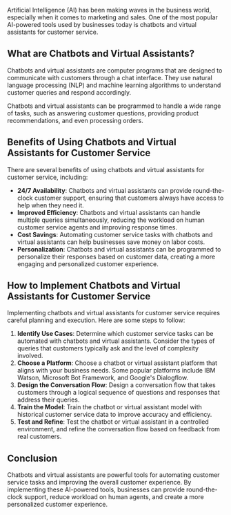 
Artificial Intelligence (AI) has been making waves in the business world, especially when it comes to marketing and sales. One of the most popular AI-powered tools used by businesses today is chatbots and virtual assistants for customer service.

What are Chatbots and Virtual Assistants?
-----------------------------------------

Chatbots and virtual assistants are computer programs that are designed to communicate with customers through a chat interface. They use natural language processing (NLP) and machine learning algorithms to understand customer queries and respond accordingly.

Chatbots and virtual assistants can be programmed to handle a wide range of tasks, such as answering customer questions, providing product recommendations, and even processing orders.

Benefits of Using Chatbots and Virtual Assistants for Customer Service
----------------------------------------------------------------------

There are several benefits of using chatbots and virtual assistants for customer service, including:

* **24/7 Availability**: Chatbots and virtual assistants can provide round-the-clock customer support, ensuring that customers always have access to help when they need it.
* **Improved Efficiency**: Chatbots and virtual assistants can handle multiple queries simultaneously, reducing the workload on human customer service agents and improving response times.
* **Cost Savings**: Automating customer service tasks with chatbots and virtual assistants can help businesses save money on labor costs.
* **Personalization**: Chatbots and virtual assistants can be programmed to personalize their responses based on customer data, creating a more engaging and personalized customer experience.

How to Implement Chatbots and Virtual Assistants for Customer Service
---------------------------------------------------------------------

Implementing chatbots and virtual assistants for customer service requires careful planning and execution. Here are some steps to follow:

1. **Identify Use Cases**: Determine which customer service tasks can be automated with chatbots and virtual assistants. Consider the types of queries that customers typically ask and the level of complexity involved.
2. **Choose a Platform**: Choose a chatbot or virtual assistant platform that aligns with your business needs. Some popular platforms include IBM Watson, Microsoft Bot Framework, and Google's Dialogflow.
3. **Design the Conversation Flow**: Design a conversation flow that takes customers through a logical sequence of questions and responses that address their queries.
4. **Train the Model**: Train the chatbot or virtual assistant model with historical customer service data to improve accuracy and efficiency.
5. **Test and Refine**: Test the chatbot or virtual assistant in a controlled environment, and refine the conversation flow based on feedback from real customers.

Conclusion
----------

Chatbots and virtual assistants are powerful tools for automating customer service tasks and improving the overall customer experience. By implementing these AI-powered tools, businesses can provide round-the-clock support, reduce workload on human agents, and create a more personalized customer experience.
